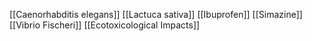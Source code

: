 [[Caenorhabditis elegans]]
[[Lactuca sativa]]
[[Ibuprofen]]
[[Simazine]]
[[Vibrio Fischeri]]
[[Ecotoxicological Impacts]]
